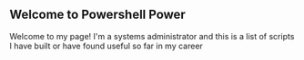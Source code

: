 ## Welcome to Powershell Power

Welcome to my page! I'm a systems administrator and this is a list of scripts I have built or have found useful so far in my career

